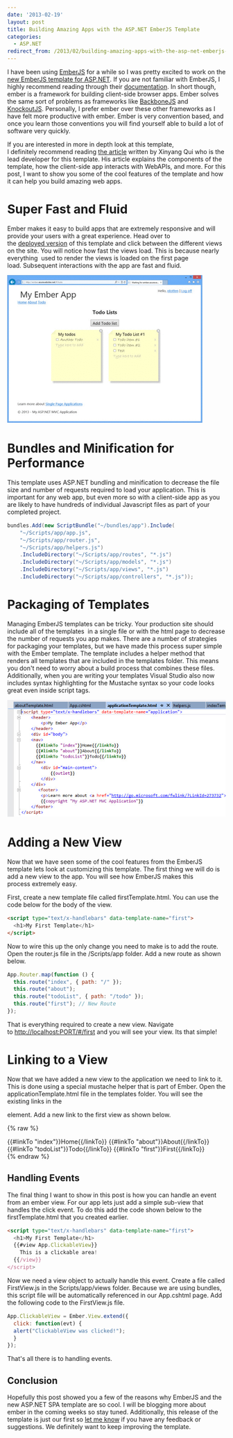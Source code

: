 ```yaml
---
date: '2013-02-19'
layout: post
title: Building Amazing Apps with the ASP.NET EmberJS Template
categories:
  - ASP.NET
redirect_from: /2013/02/building-amazing-apps-with-the-asp-net-emberjs-template/
---
```


I have been using [EmberJS](http://emberjs.com) for a while so I was pretty excited to work on the [new EmberJS template for ASP.NET](http://www.asp.net/single-page-application/overview/templates/emberjs-template). If you are not familiar with EmberJS, I highly recommend reading through their [documentation](http://emberjs.com/guides/). In short though, ember is a framework for building client-side browser apps. Ember solves the same sort of problems as frameworks like [BackboneJS](http://backbonejs.org/) and [KnockoutJS](http://knockoutjs.com/). Personally, I prefer ember over these other frameworks as I have felt more productive with ember. Ember is very convention based, and once you learn those conventions you will find yourself able to build a lot of software very quickly.

If you are interested in more in depth look at this template, I definitely recommend reading [the article](http://www.asp.net/single-page-application/overview/templates/emberjs-template) written by Xinyang Qui who is the lead developer for this template. His article explains the components of the template, how the client-side app interacts with WebAPIs, and more. For this post, I want to show you some of the cool features of the template and how it can help you build amazing web apps.

# Super Fast and Fluid
Ember makes it easy to build apps that are extremely responsive and will provide your users with a great experience. Head over to the [deployed version](http://ember.azurewebsites.net) of this template and click between the different views on the site. You will notice how fast the views load. This is because nearly everything  used to render the views is loaded on the first page load. Subsequent interactions with the app are fast and fluid.

[![clicks](/images/2013/02/clicks.gif)](/images/2013/02/clicks.gif)

# Bundles and Minification for Performance
This template uses ASP.NET bundling and minification to decrease the file size and number of requests required to load your application. This is important for any web app, but even more so with a client-side app as you are likely to have hundreds of individual Javascript files as part of your completed project.

```cs
bundles.Add(new ScriptBundle("~/bundles/app").Include(
    "~/Scripts/app/app.js",
    "~/Scripts/app/router.js",
    "~/Scripts/app/helpers.js")
    .IncludeDirectory("~/Scripts/app/routes", "*.js")
    .IncludeDirectory("~/Scripts/app/models", "*.js")
    .IncludeDirectory("~/Scripts/app/views", "*.js")
    .IncludeDirectory("~/Scripts/app/controllers", "*.js"));
```

# Packaging of Templates
Managing EmberJS templates can be tricky. Your production site should include all of the templates  in a single file or with the html page to decrease the number of requests you app makes. There are a number of strategies for packaging your templates, but we have made this process super simple with the Ember template. The template includes a helper method that renders all templates that are included in the templates folder. This means you don't need to worry about a build process that combines these files. Additionally, when you are writing your templates Visual Studio also now includes syntax highlighting for the Mustache syntax so your code looks great even inside script tags.

[![template](/images/2013/02/template.jpg)](/images/2013/02/template.jpg)

# Adding a New View
Now that we have seen some of the cool features from the EmberJS template lets look at customizing this template. The first thing we will do is add a new view to the app. You will see how EmberJS makes this process extremely easy.

First, create a new template file called firstTemplate.html. You can use the code below for the body of the view.

```html
<script type="text/x-handlebars" data-template-name="first">
  <h1>My First Template</h1>
</script>
```

Now to wire this up the only change you need to make is to add the route. Open the router.js file in the /Scripts/app folder. Add a new route as shown below.

```js
App.Router.map(function () {
  this.route("index", { path: "/" });
  this.route("about");
  this.route("todoList", { path: "/todo" });
  this.route("first"); // New Route
});
```

That is everything required to create a new view. Navigate to [http://localhost:PORT/#/first](http://localhost:PORT/#/first) and you will see your view. Its that simple!

# Linking to a View
Now that we have added a new view to the application we need to link to it. This is done using a special mustache helper that is part of Ember. Open the applicationTemplate.html file in the templates folder. You will see the existing links in the <nav> element. Add a new link to the first view as shown below.

{% raw %}
  <nav>
    {{#linkTo "index"}}Home{{/linkTo}}
    {{#linkTo "about"}}About{{/linkTo}}
    {{#linkTo "todoList"}}Todo{{/linkTo}}
    {{#linkTo "first"}}First{{/linkTo}} <!-- New Link -->
  </nav>
{% endraw %}

# Handling Events


The final thing I want to show in this post is how you can handle an event from an ember view. For our app lets just add a simple sub-view that handles the click event. To do this add the code shown below to the firstTemplate.html that you created earlier.

```html
<script type="text/x-handlebars" data-template-name="first">
  <h1>My First Template</h1>
  {{#view App.ClickableView}}
    This is a clickable area!
  {{/view}}
</script>
```

Now we need a view object to actually handle this event. Create a file called FirstView.js in the Scripts/app/views folder. Because we are using bundles, this script file will be automatically referenced in our App.cshtml page. Add the following code to the FirstView.js file.

```js
App.ClickableView = Ember.View.extend({
  click: function(evt) {
  alert("ClickableView was clicked!");
  }
});
```

That's all there is to handling events.

# Conclusion
Hopefully this post showed you a few of the reasons why EmberJS and the new ASP.NET SPA template are so cool. I will be blogging more about ember in the coming weeks so stay tuned. Additionally, this release of the template is just our first so [let me know](http://twitter.com/ntotten) if you have any feedback or suggestions. We definitely want to keep improving the template.

